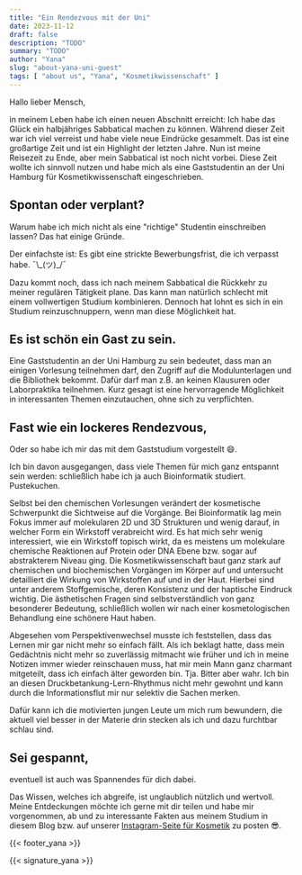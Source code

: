 ```yaml
---
title: "Ein Rendezvous mit der Uni"
date: 2023-11-12
draft: false
description: "TODO"
summary: "TODO"
author: "Yana"
slug: "about-yana-uni-guest"
tags: [ "about us", "Yana", "Kosmetikwissenschaft" ]
---
```


Hallo lieber Mensch,

in meinem Leben habe ich einen neuen Abschnitt erreicht: Ich habe das Glück ein halbjähriges Sabbatical machen zu
können. Während dieser Zeit war ich viel verreist und habe viele neue Eindrücke gesammelt. Das ist eine
großartige Zeit und ist ein Highlight der letzten Jahre. Nun ist meine Reisezeit zu Ende, aber mein Sabbatical ist noch
nicht vorbei. Diese Zeit wollte ich sinnvoll nutzen und habe mich als eine Gaststudentin an der Uni Hamburg für
Kosmetikwissenschaft eingeschrieben.

## Spontan oder verplant?

Warum habe ich mich nicht als eine "richtige" Studentin einschreiben lassen? Das hat einige Gründe.

Der einfachste ist: Es gibt eine strickte Bewerbungsfrist, die ich verpasst habe. ¯\\\_(ツ)_/¯

Dazu kommt noch, dass ich nach meinem Sabbatical die Rückkehr zu meiner regulären Tätigkeit plane. Das kann man
natürlich schlecht mit einem vollwertigen Studium kombinieren. Dennoch hat lohnt es sich in ein Studium
reinzuschnuppern, wenn man diese Möglichkeit hat.

## Es ist schön ein Gast zu sein.

Eine Gaststudentin an der Uni Hamburg zu sein bedeutet, dass man an einigen Vorlesung teilnehmen darf, den
Zugriff auf die Modulunterlagen und die Bibliothek bekommt. Dafür darf man z.B. an keinen Klausuren oder Laborpraktika
teilnehmen. Kurz gesagt ist eine hervorragende Möglichkeit in interessanten Themen einzutauchen, ohne sich zu
verpflichten.

## Fast wie ein lockeres Rendezvous,

Oder so habe ich mir das mit dem Gaststudium vorgestellt 😄.

Ich bin davon ausgegangen, dass viele Themen für mich ganz entspannt sein werden: schließlich habe ich ja auch
Bioinformatik studiert. Pustekuchen.

Selbst bei den chemischen Vorlesungen verändert der kosmetische Schwerpunkt die Sichtweise auf die
Vorgänge. Bei Bioinformatik lag mein Fokus immer auf molekularen 2D und 3D Strukturen und wenig darauf, in welcher
Form ein Wirkstoff verabreicht wird. Es hat mich sehr wenig interessiert, wie ein Wirkstoff topisch wirkt, da es
meistens um molekulare chemische Reaktionen auf Protein oder DNA Ebene bzw. sogar auf abstrakterem Niveau ging. Die
Kosmetikwissenschaft baut ganz stark auf chemischen und biochemischen Vorgängen im Körper auf und untersucht detailliert
die Wirkung von Wirkstoffen auf und in der Haut. Hierbei sind unter anderem Stoffgemische, deren Konsistenz und
der haptische Eindruck wichtig. Die ästhetischen Fragen sind selbstverständlich von ganz besonderer
Bedeutung, schließlich wollen wir nach einer kosmetologischen Behandlung eine schönere Haut haben.

Abgesehen vom Perspektivenwechsel musste ich feststellen, dass das Lernen mir gar nicht mehr so einfach fällt. Als ich
beklagt hatte, dass mein Gedächtnis nicht mehr so zuverlässig mitmacht wie früher und ich in meine Notizen immer
wieder reinschauen muss, hat mir mein Mann ganz charmant mitgeteilt, dass ich einfach älter geworden bin. Tja. Bitter
aber wahr. Ich bin an diesen Druckbetankung-Lern-Rhythmus nicht mehr gewohnt und kann durch die
Informationsflut mir nur selektiv die Sachen merken.

Dafür kann ich die motivierten jungen Leute um mich rum bewundern, die aktuell viel besser in der Materie drin stecken
als ich und dazu furchtbar schlau sind.

## Sei gespannt,

eventuell ist auch was Spannendes für dich dabei.

Das Wissen, welches ich abgreife, ist unglaublich nützlich und wertvoll. Meine Entdeckungen möchte ich gerne mit
dir teilen und habe mir vorgenommen, ab und zu interessante Fakten aus meinem Studium in diesem
Blog bzw. auf unserer [Instagram-Seite für Kosmetik](https://instagram.com/mix_with_us) zu posten 😎.

{{< footer_yana >}}

<div class="signature-right">
{{< signature_yana >}}
</div>
